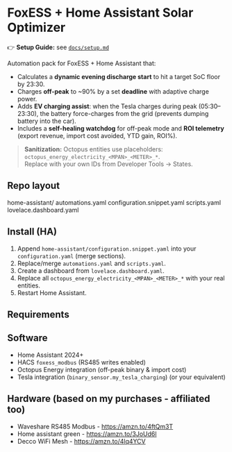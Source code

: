 # FoxESS + Home Assistant Solar Optimizer

👉 **Setup Guide:** see [`docs/setup.md`](docs/setup.md)

Automation pack for FoxESS + Home Assistant that:
- Calculates a **dynamic evening discharge start** to hit a target SoC floor by 23:30.
- Charges **off-peak** to ~90% by a set **deadline** with adaptive charge power.
- Adds **EV charging assist**: when the Tesla charges during peak (05:30–23:30), the battery force-charges from the grid (prevents dumping battery into the car).
- Includes a **self-healing watchdog** for off-peak mode and **ROI telemetry** (export revenue, import cost avoided, YTD gain, ROI%).

> **Sanitization:** Octopus entities use placeholders:  
> `octopus_energy_electricity_<MPAN>_<METER>_*`.  
> Replace with your own IDs from Developer Tools → States.

## Repo layout
home-assistant/
automations.yaml
configuration.snippet.yaml
scripts.yaml
lovelace.dashboard.yaml

## Install (HA)
1. Append `home-assistant/configuration.snippet.yaml` into your `configuration.yaml` (merge sections).
2. Replace/merge `automations.yaml` and `scripts.yaml`.
3. Create a dashboard from `lovelace.dashboard.yaml`.
4. Replace all `octopus_energy_electricity_<MPAN>_<METER>_*` with your real entities.  
5. Restart Home Assistant.

## Requirements
## Software
- Home Assistant 2024+
- HACS `foxess_modbus` (RS485 writes enabled)
- Octopus Energy integration (off-peak binary & import cost)
- Tesla integration (`binary_sensor.my_tesla_charging`) (or your equivalent)
## Hardware (based on my purchases - affiliated too)
- Waveshare RS485 Modbus - https://amzn.to/4ftQm3T
- Home assistant green - https://amzn.to/3JoUd6l
- Decco WiFi Mesh - https://amzn.to/4lq4YCV

